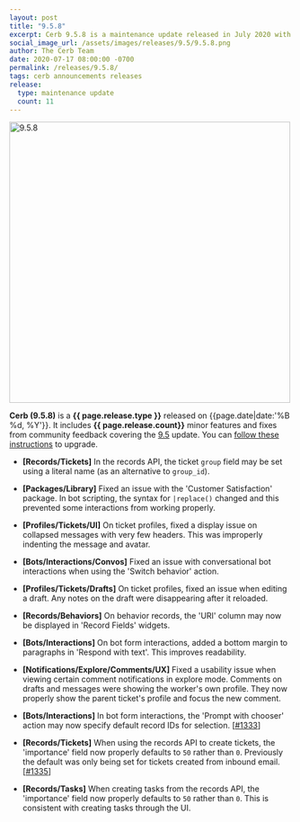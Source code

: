 ```yaml
---
layout: post
title: "9.5.8"
excerpt: Cerb 9.5.8 is a maintenance update released in July 2020 with 11 minor features and fixes from community feedback.
social_image_url: /assets/images/releases/9.5/9.5.8.png
author: The Cerb Team
date: 2020-07-17 08:00:00 -0700
permalink: /releases/9.5.8/
tags: cerb announcements releases
release:
  type: maintenance update
  count: 11
---
```


<div class="cerb-screenshot">
<img src="{{page.social_image_url}}" class="screenshot" alt="9.5.8" width="500">
</div>

**Cerb (9.5.8)** is a **{{ page.release.type }}** released on {{page.date|date:'%B %d, %Y'}}. It includes **{{ page.release.count}}** minor features and fixes from community feedback covering the [9.5](/releases/9.5/) update.  You can [follow these instructions](/docs/upgrading/) to upgrade.

* **[Records/Tickets]** In the records API, the ticket `group` field may be set using a literal name (as an alternative to `group_id`).

* **[Packages/Library]** Fixed an issue with the 'Customer Satisfaction' package. In bot scripting, the syntax for `|replace()` changed and this prevented some interactions from working properly.

* **[Profiles/Tickets/UI]** On ticket profiles, fixed a display issue on collapsed messages with very few headers. This was improperly indenting the message and avatar.

* **[Bots/Interactions/Convos]** Fixed an issue with conversational bot interactions when using the 'Switch behavior' action.

* **[Profiles/Tickets/Drafts]** On ticket profiles, fixed an issue when editing a draft. Any notes on the draft were disappearing after it reloaded.

* **[Records/Behaviors]** On behavior records, the 'URI' column may now be displayed in 'Record Fields' widgets.

* **[Bots/Interactions]** On bot form interactions, added a bottom margin to paragraphs in 'Respond with text'. This improves readability.

* **[Notifications/Explore/Comments/UX]** Fixed a usability issue when viewing certain comment notifications in explore mode. Comments on drafts and messages were showing the worker's own profile. They now properly show the parent ticket's profile and focus the new comment.

* **[Bots/Interactions]** In bot form interactions, the 'Prompt with chooser' action may now specify default record IDs for selection. [[#1333](https://github.com/jstanden/cerb/issues/1333)]

* **[Records/Tickets]** When using the records API to create tickets, the 'importance' field now properly defaults to `50` rather than `0`. Previously the default was only being set for tickets created from inbound email. [[#1335](https://github.com/jstanden/cerb/issues/1335)]

* **[Records/Tasks]** When creating tasks from the records API, the 'importance' field now properly defaults to `50` rather than `0`. This is consistent with creating tasks through the UI.

